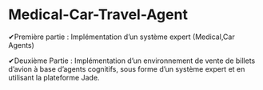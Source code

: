 # Medical-Car-Travel-Agent

✔Première partie : Implémentation d’un système expert (Medical,Car Agents)

✔Deuxième Partie : Implémentation d’un environnement de vente de billets d’avion à base d’agents cognitifs, sous forme d’un système expert et en utilisant la plateforme Jade.
 
